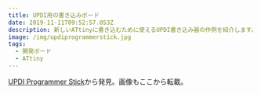 ```yaml
---
title: UPDI用の書き込みボード
date: 2019-11-11T09:52:57.053Z
description: 新しいATtinyに書き込むために使えるUPDI書き込み器の作例を紹介します。
image: /img/updiprogrammerstick.jpg
tags:
  - 開発ボード
  - ATtiny
---
```

[UPDI Programmer Stick](http://www.technoblogy.com/show?2OJT)から発見。画像もここから転載。

